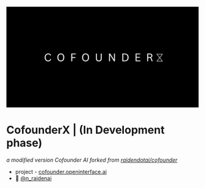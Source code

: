 ![cofounder-og-black](/assets//COFOUNDER.png)

# CofounderX | (In Development phase)
*a modified version Cofounder AI forked from [raidendotai/cofounder](https://github.com/raidendotai/cofounder)*

* project - [cofounder.openinterface.ai](https://cofounder.openinterface.ai)
* 👋 [@n_raidenai](https://x.com/n_raidenai)